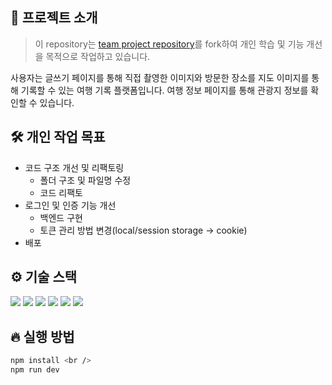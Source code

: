 ## 📌 프로젝트 소개
> 이 repository는 [team project repository](https://github.com/OZAL-MainProject/FrontEnd.git)를 fork하여 개인 학습 및 기능 개선을 목적으로 작업하고 있습니다.

사용자는 글쓰기 페이지를 통해 직접 촬영한 이미지와 방문한 장소를 지도 이미지를 통해 기록할 수 있는 여행 기록 플랫폼입니다. 
여행 정보 페이지를 통해 관광지 정보를 확인할 수 있습니다. 

## 🛠️ 개인 작업 목표
- 코드 구조 개선 및 리팩토링
  - 폴더 구조 및 파일명 수정
  - 코드 리팩토
- 로그인 및 인증 기능 개선
  - 백엔드 구현
  - 토큰 관리 방법 변경(local/session storage -> cookie)
- 배포

## ⚙️ 기술 스택
<img src="https://img.shields.io/badge/JavaScript-F7DF1E?style=for-the-badge&logo=JavaScript&logoColor=black">
<img src="https://img.shields.io/badge/React-61DAFB?style=for-the-badge&logo=React&logoColor=black">
<img src="https://img.shields.io/badge/Redux-764ABC?style=for-the-badge&logo=Redux&logoColor=black">
<img src="https://img.shields.io/badge/Axios-5A29E4?style=for-the-badge&logo=Axios&logoColor=black">
<img src="https://img.shields.io/badge/Sass-CC6699?style=for-the-badge&logo=Sass&logoColor=black">
<img src="https://img.shields.io/badge/Vite-646CFF?style=for-the-badge&logo=Vite&logoColor=black">

## 🔥 실행 방법
```bash
npm install <br />
npm run dev
